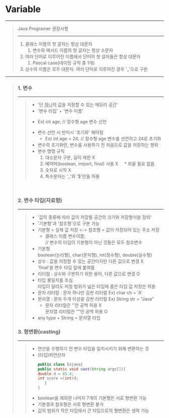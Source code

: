 # Variable
***


>Java Programer 권장사항
> ***
> 1. 클래스 이름의 첫 글자는 항상 대문자
>    1. 변수와 메서드 이름의 첫 글자는 항상 소문자
> 2. 여러 단어로 이루어진 이름에서 단어의 첫 글자들은 항상 대문자
>    1. Pascal case(네이밍 규칙 중 1개)
> 3. 상수의 이름은 모두 대문자. 여러 단어로 이루어진 경우 '_'으로 구분
***


> ### 1. 변수
> ****
>> - '단 <u>하나</u>의 값을 저장할 수 있는 메모리 공간'
>> - '변수 타입' + '변수 이름'
>>  * Ex) int age;  // 정수형 age 변수 선언
>> - 변수 선언 시 반듸시 '초기화' 해야됨
>>   * Ex) int age = 24; // 정수형 age 변수를 선언하고 24로 초기화
>> - 변수의 초기화란, 변수를 사용하기 전 처음으로 값을 저장하는 행위
>> - 변수 명명 규칙
>>   1) 대소문자 구분, 길이 제한 X
>>   2) 예약어(boolean, import, final) 사용 X&nbsp;&nbsp;&nbsp;&nbsp;&nbsp;* 외울 필요 없음
>>   3) 숫자로 시작 X
>>   4) 특수문자는 '_'와 '$'만을 허용
> <br>
>
> ### 2. 변수 타입(자료형) 
> ***
>> - '값의 종류에 따라 값이 저장될 공간의 크기와 저장형식을 정의'
>> - '기본형'과 '참조형'으로 구분 가능
>> - 기본형 = 실제 값 저장 <-> 참조형 = 값이 저장되어 있는 주소 저장
>>   - 클래스 이름 변수이름;
>>   <br> // 변수의 타입이 기본형이 아닌 것들은 모두 참조변수
>> - 기본형 <br> boolean(논리형), char(문자형), int(정수형), double(실수형)
>> - 상수 : 값을 저장할 수 있는 공간이지만 다른 값으로 변경 X <br>
>>  'final'을 변수 타입 앞에 붙여줌
>> - 리터럴 : 상수와 구분하기 위한 용어, 다른 값으로 변경 O
>> - 타입 불일치를 조심. <br>타입이 달라도 저장 범위가 넓은 타입에 좁은 타입 값 저장은 허용
>> - 문자 리터럴 : 문자 하나만 감싼 리터럴 Ex) char ch = 'A'
>> - 문자열 : 문자 두개 이상을 감싼 리터럴 Ex) String str = "Java"
>>   - 문자 리터럴은 ''안 공백 허용 X
>>   <br> 문자열 리터럴은 ""안 공백 허용 O
>> - any type + String = 문자열 타입
> ### 3. 형변환(casting)
> ***
>> - 연산을 수행하기 전 변수 타입을 일치시키기 위해 변환하는 것
>> - (타입)피연산자
>>   ```java 
>>   public class Exjava{
>>   public static void cast(String args[]){
>>   double d = 85.4; 
>>   int score =(int)d;
>>      }
>>   }
>>   ```
>> - boolean을 제외한 나머지 7개의 기본형은 서로 형변환 가능
>> - 기본경과 참조형은 서로 형변환 불가
>> - 값의 범위가 작은 타입에서 큰 타입으로의 형변환은 생략 가능